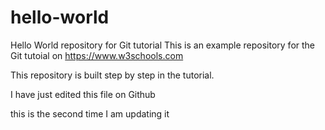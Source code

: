 # hello-world
Hello World repository for Git tutorial
This is an example repository for the Git tutoial on https://www.w3schools.com

This repository is built step by step in the tutorial.

I have just edited this file on Github

this is the second time I am updating it
